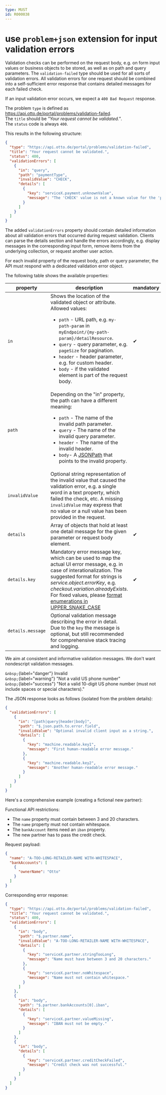 ```yaml
---
type: MUST
id: R000038
---
```


# use `problem+json` extension for input validation errors

Validation checks can be performed on the request body, e.g. on form input values or business objects to be stored, as well as on path and query parameters. The `validation-failed` type should be used for all sorts of validation errors. All validation errors for one request should be combined into a self-sufficient error response that contains detailed messages for each failed check.

If an input validation error occurs, we expect a `400 Bad Request` response.

The problem `type` is defined as <https://api.otto.de/portal/problems/validation-failed>.<br />
The `title` should be _"Your request cannot be validated."_.<br />
The `status` code is always `400`.

This results in the following structure:

```json
{
  "type": "https://api.otto.de/portal/problems/validation-failed",
  "title": "Your request cannot be validated.",
  "status": 400,
  "validationErrors": [
    {
      "in": "query",
      "path": "paymentType",
      "invalidValue": "CHECK",
      "details": [
        {
          "key": "serviceX.payment.unknownValue",
          "message": "The 'CHECK' value is not a known value for the 'paymentType' query parameter."
        }
      ]
    }
  ]
}
```

The added `validationErrors` property should contain detailed information about all validation errors that occurred during request validation.
Clients can parse the details section and handle the errors accordingly, e.g. display messages in the corresponding input form, remove items from the underlying collection, or request another user action.

For each invalid property of the request body, path or query parameter, the API must respond with a dedicated validation error object.

The following table shows the available properties:

| property          | description                                                                                                                                                                                                                                                                                                                                                                                                                          | mandatory |
| ----------------- | ------------------------------------------------------------------------------------------------------------------------------------------------------------------------------------------------------------------------------------------------------------------------------------------------------------------------------------------------------------------------------------------------------------------------------------ | --------- |
| `in`              | Shows the location of the validated object or attribute. Allowed values:<ul><li><code>path</code> - URL path, e.g. `my-path-param` in `myEndpoint/{my-path-param}/detailResource`.</li><li><code>query</code> - query parameter, e.g. `pageSize` for pagination.</li><li><code>header</code> - header parameter, e.g. for custom header.</li><li><code>body</code> - if the validated element is part of the request body.</li></ul> | ✔         |
| `path`            | Depending on the "in" property, the path can have a different meaning:<ul><li><code>path</code> - The name of the invalid path parameter.</li><li><code>query</code> - The name of the invalid query parameter.</li><li><code>header</code> - The name of the invalid header.</li><li><code>body</code>- A [JSONPath](https://goessner.net/articles/JsonPath/) that points to the invalid property.</li></ul>                        |           |
| `invalidValue`    | Optional string representation of the invalid value that caused the validation error, e.g. a single word in a text property, which failed the check, etc. A missing `invalidValue` may express that no value or a null value has been provided in the request.                                                                                                                                                                       |           |
| `details`         | Array of objects that hold at least one detail message for the given parameter or request body element.                                                                                                                                                                                                                                                                                                                              | ✔         |
| `details.key`     | Mandatory error message key, which can be used to map the actual UI error message, e.g. in case of interationalization. The suggested format for strings is _service.object.errorKey_, e.g. _checkout.variation.alreadyExists_. <br> For fixed values, please [format enumerations in UPPER_SNAKE_CASE](@guidelines/R004090)                                                                                                         | ✔         |
| `details.message` | Optional validation message describing the error in detail. Due to the `key` the message is optional, but still recommended for comprehensive stack tracing and logging.                                                                                                                                                                                                                                                             |

We aim at consistent and informative validation messages.
We don't want nondescript validation messages.

`&nbsp;`{label="danger"} Invalid  
`&nbsp;`{label="warning"} "Not a valid US phone number"  
`&nbsp;`{label="success"} "Not a valid 10-digit US phone number (must not include spaces or special characters)."

The JSON response looks as follows (isolated from the problem details):

```json
{
  "validationErrors": [
    {
      "in": "[path|query|header|body]",
      "path": "$.json.path.to.error.field",
      "invalidValue": "Optional invalid client input as a string.",
      "details": [
        {
          "key": "machine.readable.key1",
          "message": "First human-readable error message."
        },
        {
          "key": "machine.readable.key2",
          "message": "Another human-readable error message."
        }
      ]
    }
  ]
}
```

Here's a comprehensive example (creating a fictional new partner):

Functional API restrictions:

- The `name` property must contain between 3 and 20 characters.
- The `name` property must not contain whitespace.
- The `bankAccount` items need an `iban` property.
- The new partner has to pass the credit check.

Request payload:

```json
{
  "name": "A-TOO-LONG-RETAILER-NAME WITH-WHITESPACE",
  "bankAccounts": [
    {
      "ownerName": "Otto"
    }
  ]
}
```

Corresponding error response:

```json
{
  "type": "https://api.otto.de/portal/problems/validation-failed",
  "title": "Your request cannot be validated.",
  "status": 400,
  "validationErrors": [
    {
      "in": "body",
      "path": "$.partner.name",
      "invalidValue": "A-TOO-LONG-RETAILER-NAME WITH-WHITESPACE",
      "details": [
        {
          "key": "serviceX.partner.stringTooLong",
          "message": "Name must have between 3 and 20 characters."
        },
        {
          "key": "serviceX.partner.noWhitespace",
          "message": "Name must not contain whitespace."
        }
      ]
    },
    {
      "in": "body",
      "path": "$.partner.bankAccounts[0].iban",
      "details": [
        {
          "key": "serviceX.partner.valueMissing",
          "message": "IBAN must not be empty."
        }
      ]
    },
    {
      "in": "body",
      "details": [
        {
          "key": "serviceX.partner.creditCheckFailed",
          "message": "Credit check was not successful."
        }
      ]
    }
  ]
}
```
